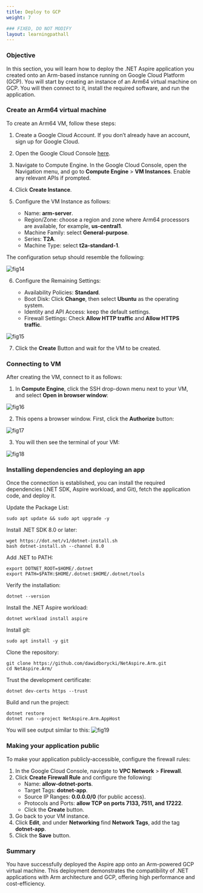 ```yaml
---
title: Deploy to GCP
weight: 7

### FIXED, DO NOT MODIFY
layout: learningpathall
---
```


### Objective
In this section, you will learn how to deploy the .NET Aspire application you created onto an Arm-based instance running on Google Cloud Platform (GCP). You will start by creating an instance of an Arm64 virtual machine on GCP. You will then connect to it, install the required software, and run the application.

### Create an Arm64 virtual machine
To create an Arm64 VM, follow these steps:
1. Create a Google Cloud Account. If you don’t already have an account, sign up for Google Cloud.

2. Open the Google Cloud Console [here](https://console.cloud.google.com).

3. Navigate to Compute Engine. In the Google Cloud Console, open the Navigation menu, and go to **Compute Engine** > **VM Instances**. Enable any relevant APIs if prompted.

4. Click **Create Instance**.

5. Configure the VM Instance as follows:
    * Name: **arm-server**.
    * Region/Zone: choose a region and zone where Arm64 processors are available, for example, **us-central1**.
    * Machine Family: select **General-purpose**.
    * Series: **T2A**. 
    * Machine Type: select **t2a-standard-1**.

The configuration setup should resemble the following:

![fig14](figures/14.png)

6. Configure the Remaining Settings:
    
    * Availability Policies: **Standard**.
    * Boot Disk: Click **Change**, then select **Ubuntu** as the operating system.
    * Identity and API Access: keep the default settings.
    * Firewall Settings: Check **Allow HTTP traffic** and **Allow HTTPS traffic**.

![fig15](figures/15.png)

7. Click the **Create** Button and wait for the VM to be created.

### Connecting to VM
After creating the VM, connect to it as follows:
1. In **Compute Engine**, click the SSH drop-down menu next to your VM, and select **Open in browser window**:

![fig16](figures/16.png)

2. This opens a browser window. First, click the **Authorize** button:

![fig17](figures/17.png)

3. You will then see the terminal of your VM:

![fig18](figures/18.png)

### Installing dependencies and deploying an app
Once the connection is established, you can install the required dependencies (.NET SDK, Aspire workload, and Git), fetch the application code, and deploy it.

Update the Package List:
```console
sudo apt update && sudo apt upgrade -y
```
Install .NET SDK 8.0 or later:
```console
wget https://dot.net/v1/dotnet-install.sh
bash dotnet-install.sh --channel 8.0
```
Add .NET to PATH:
```console
export DOTNET_ROOT=$HOME/.dotnet
export PATH=$PATH:$HOME/.dotnet:$HOME/.dotnet/tools
```
Verify the installation:
```console
dotnet --version
```
Install the .NET Aspire workload:
```console
dotnet workload install aspire
```
Install git:
```console
sudo apt install -y git
```
Clone the repository:
```console
git clone https://github.com/dawidborycki/NetAspire.Arm.git
cd NetAspire.Arm/
```
Trust the development certificate:
```console
dotnet dev-certs https --trust
```
Build and run the project:
```console
dotnet restore
dotnet run --project NetAspire.Arm.AppHost
```

You will see output similar to this:
![fig19](figures/19.png)

### Making your application public

To make your application publicly-accessible, configure the firewall rules:
1. In the Google Cloud Console, navigate to **VPC Network** > **Firewall**.
2. Click **Create Firewall Rule** and configure the following:
    * Name: **allow-dotnet-ports**.
    * Target Tags: **dotnet-app**.
    * Source IP Ranges: **0.0.0.0/0** (for public access).
    * Protocols and Ports: **allow TCP on ports 7133, 7511, and 17222**.
    * Click the **Create** button.
3. Go back to your VM instance.
4. Click **Edit**, and under **Networking** find **Network Tags**, add the tag **dotnet-app**. 
5. Click the **Save** button.

### Summary
You have successfully deployed the Aspire app onto an Arm-powered GCP virtual machine. This deployment demonstrates the compatibility of .NET applications with Arm architecture and GCP, offering high performance and cost-efficiency.
